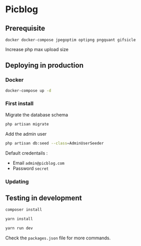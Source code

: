 # Picblog

## Prerequisite

`docker docker-compose jpegoptim optipng pngquant gifsicle`

Increase php max upload size

## Deploying in production

### Docker

```bash
docker-compose up -d 
```

### First install

Migrate the database schema

```bash
php artisan migrate
```

Add the admin user
```bash
php artisan db:seed --class=AdminUserSeeder
```

Default credentails :
- Email `admin@picblog.com`
- Password `secret`

### Updating

## Testing in development

```bash
composer install
```

```bash
yarn install
```

```bash
yarn run dev
```
Check the `packages.json` file for more commands.